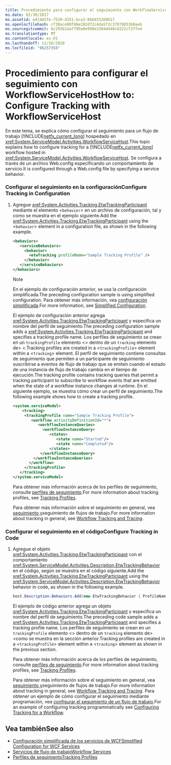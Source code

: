 ```yaml
---
title: Procedimiento para configurar el seguimiento con WorkflowServiceHost
ms.date: 03/30/2017
ms.assetid: ed1485fe-7529-4351-bca3-8bb915260b17
ms.openlocfilehash: cf30ace90f86e282d72c4da5f2c3707905360aeb
ms.sourcegitcommit: bc293b14af795e0e999e3304dd40c0222cf2ffe4
ms.translationtype: MT
ms.contentlocale: es-ES
ms.lasthandoff: 11/26/2020
ms.locfileid: "96257358"
---
```

# <a name="how-to-configure-tracking-with-workflowservicehost"></a><span data-ttu-id="eba7f-102">Procedimiento para configurar el seguimiento con WorkflowServiceHost</span><span class="sxs-lookup"><span data-stu-id="eba7f-102">How to: Configure Tracking with WorkflowServiceHost</span></span>

<span data-ttu-id="eba7f-103">En este tema, se explica cómo configurar el seguimiento para un flujo de trabajo [!INCLUDE[netfx_current_long](../../../../includes/netfx-current-long-md.md)] hospedado en <xref:System.ServiceModel.Activities.WorkflowServiceHost>.</span><span class="sxs-lookup"><span data-stu-id="eba7f-103">This topic explains how to configure tracking for a [!INCLUDE[netfx_current_long](../../../../includes/netfx-current-long-md.md)] workflow hosted in <xref:System.ServiceModel.Activities.WorkflowServiceHost>.</span></span> <span data-ttu-id="eba7f-104">Se configura a través de un archivo Web.config especificando un comportamiento de servicio.</span><span class="sxs-lookup"><span data-stu-id="eba7f-104">It is configured through a Web.config file by specifying a service behavior.</span></span>  
  
### <a name="configure-tracking-in-configuration"></a><span data-ttu-id="eba7f-105">Configurar el seguimiento en la configuración</span><span class="sxs-lookup"><span data-stu-id="eba7f-105">Configure Tracking in Configuration</span></span>  
  
1. <span data-ttu-id="eba7f-106">Agregue <xref:System.Activities.Tracking.EtwTrackingParticipant> mediante el elemento <`behavior`> en un archivo de configuración, tal y como se muestra en el ejemplo siguiente.</span><span class="sxs-lookup"><span data-stu-id="eba7f-106">Add the <xref:System.Activities.Tracking.EtwTrackingParticipant> using the <`behavior`> element in a configuration file, as shown in the following example.</span></span>  
  
    ```xml  
    <behaviors>  
       <serviceBehaviors>  
         <behavior>  
           <etwTracking profileName="Sample Tracking Profile" />  
         </behavior>
       </serviceBehaviors>  
    </behaviors>  
    ```  
  
    > [!NOTE]
    > <span data-ttu-id="eba7f-107">En el ejemplo de configuración anterior, se usa la configuración simplificada.</span><span class="sxs-lookup"><span data-stu-id="eba7f-107">The preceding configuration sample is using simplified configuration.</span></span> <span data-ttu-id="eba7f-108">Para obtener más información, vea [configuración simplificada](../simplified-configuration.md).</span><span class="sxs-lookup"><span data-stu-id="eba7f-108">For more information, see [Simplified Configuration](../simplified-configuration.md).</span></span>  
  
     <span data-ttu-id="eba7f-109">El ejemplo de configuración anterior agrega <xref:System.Activities.Tracking.EtwTrackingParticipant> y especifica un nombre del perfil de seguimiento.</span><span class="sxs-lookup"><span data-stu-id="eba7f-109">The preceding configuration sample adds a <xref:System.Activities.Tracking.EtwTrackingParticipant> and specifies a tracking profile name.</span></span> <span data-ttu-id="eba7f-110">Los perfiles de seguimiento se crean en un `trackingProfile` elemento <> dentro de un `tracking` elemento de> <.</span><span class="sxs-lookup"><span data-stu-id="eba7f-110">Tracking profiles are created in a <`trackingProfile`> element within a <`tracking`> element.</span></span> <span data-ttu-id="eba7f-111">El perfil de seguimiento contiene consultas de seguimiento que permiten a un participante de seguimiento suscribirse a eventos de flujo de trabajo que se emiten cuando el estado de una instancia de flujo de trabajo cambia en el tiempo de ejecución.</span><span class="sxs-lookup"><span data-stu-id="eba7f-111">The tracking profile contains tracking queries that permit a tracking participant to subscribe to workflow events that are emitted when the state of a workflow instance changes at runtime.</span></span> <span data-ttu-id="eba7f-112">En el siguiente ejemplo, se muestra cómo crear un perfil de seguimiento.</span><span class="sxs-lookup"><span data-stu-id="eba7f-112">The following example shows how to create a tracking profile.</span></span>  
  
    ```xml  
    <system.serviceModel>  
        <tracking>
         <trackingProfile name="Sample Tracking Profile">  
            <workflow activityDefinitionId="*">  
               <workflowInstanceQueries>  
                 <workflowInstanceQuery>  
                    <states>  
                       <state name="Started"/>  
                       <state name="Completed"/>  
                    </states>  
                </workflowInstanceQuery>  
             </workflowInstanceQueries>  
           </workflow>  
         </trackingProfile>
       </tracking>  
    </system.serviceModel>  
    ```  
  
     <span data-ttu-id="eba7f-113">Para obtener más información acerca de los perfiles de seguimiento, consulte [perfiles de seguimiento](../../windows-workflow-foundation/tracking-profiles.md).</span><span class="sxs-lookup"><span data-stu-id="eba7f-113">For more information about tracking profiles, see [Tracking Profiles](../../windows-workflow-foundation/tracking-profiles.md).</span></span>  
  
     <span data-ttu-id="eba7f-114">Para obtener más información sobre el seguimiento en general, vea [seguimiento y](../../windows-workflow-foundation/workflow-tracking-and-tracing.md)seguimiento de flujos de trabajo.</span><span class="sxs-lookup"><span data-stu-id="eba7f-114">For more information about tracking in general, see [Workflow Tracking and Tracing](../../windows-workflow-foundation/workflow-tracking-and-tracing.md).</span></span>  
  
### <a name="configure-tracking-in-code"></a><span data-ttu-id="eba7f-115">Configurar el seguimiento en el código</span><span class="sxs-lookup"><span data-stu-id="eba7f-115">Configure Tracking in Code</span></span>  
  
1. <span data-ttu-id="eba7f-116">Agregue el objeto <xref:System.Activities.Tracking.EtwTrackingParticipant> con el comportamiento <xref:System.ServiceModel.Activities.Description.EtwTrackingBehavior> en el código, según se muestra en el código siguiente.</span><span class="sxs-lookup"><span data-stu-id="eba7f-116">Add the <xref:System.Activities.Tracking.EtwTrackingParticipant> using the <xref:System.ServiceModel.Activities.Description.EtwTrackingBehavior> behavior in code, as shown in the following example.</span></span>  
  
    ```csharp  
    host.Description.Behaviors.Add(new EtwTrackingBehavior { ProfileName = "Sample Tracking Profile" });  
    ```  
  
     <span data-ttu-id="eba7f-117">El ejemplo de código anterior agrega un objeto <xref:System.Activities.Tracking.EtwTrackingParticipant> y especifica un nombre del perfil de seguimiento.</span><span class="sxs-lookup"><span data-stu-id="eba7f-117">The preceding code sample adds a <xref:System.Activities.Tracking.EtwTrackingParticipant> and specifies a tracking profile name.</span></span> <span data-ttu-id="eba7f-118">Los perfiles de seguimiento se crean en un `trackingProfile` elemento <> dentro de un `tracking` elemento de> <como se muestra en la sección anterior.</span><span class="sxs-lookup"><span data-stu-id="eba7f-118">Tracking profiles are created in a <`trackingProfile`> element within a <`tracking`> element as shown in the previous section.</span></span>  
  
     <span data-ttu-id="eba7f-119">Para obtener más información acerca de los perfiles de seguimiento, consulte [perfiles de seguimiento](../../windows-workflow-foundation/tracking-profiles.md).</span><span class="sxs-lookup"><span data-stu-id="eba7f-119">For more information about tracking profiles, see [Tracking Profiles](../../windows-workflow-foundation/tracking-profiles.md).</span></span>  
  
     <span data-ttu-id="eba7f-120">Para obtener más información sobre el seguimiento en general, vea [seguimiento y](../../windows-workflow-foundation/workflow-tracking-and-tracing.md)seguimiento de flujos de trabajo.</span><span class="sxs-lookup"><span data-stu-id="eba7f-120">For more information about tracking in general, see [Workflow Tracking and Tracing](../../windows-workflow-foundation/workflow-tracking-and-tracing.md).</span></span> <span data-ttu-id="eba7f-121">Para obtener un ejemplo de cómo configurar el seguimiento mediante programación, vea [configurar el seguimiento de un flujo de trabajo](../../windows-workflow-foundation/configuring-tracking-for-a-workflow.md).</span><span class="sxs-lookup"><span data-stu-id="eba7f-121">For an example of configuring tracking programmatically see [Configuring Tracking for a Workflow](../../windows-workflow-foundation/configuring-tracking-for-a-workflow.md).</span></span>  
  
## <a name="see-also"></a><span data-ttu-id="eba7f-122">Vea también</span><span class="sxs-lookup"><span data-stu-id="eba7f-122">See also</span></span>

- [<span data-ttu-id="eba7f-123">Configuración simplificada de los servicios de WCF</span><span class="sxs-lookup"><span data-stu-id="eba7f-123">Simplified Configuration for WCF Services</span></span>](../samples/simplified-configuration-for-wcf-services.md)
- [<span data-ttu-id="eba7f-124">Servicios de flujo de trabajo</span><span class="sxs-lookup"><span data-stu-id="eba7f-124">Workflow Services</span></span>](workflow-services.md)
- [<span data-ttu-id="eba7f-125">Perfiles de seguimiento</span><span class="sxs-lookup"><span data-stu-id="eba7f-125">Tracking Profiles</span></span>](../../windows-workflow-foundation/tracking-profiles.md)
